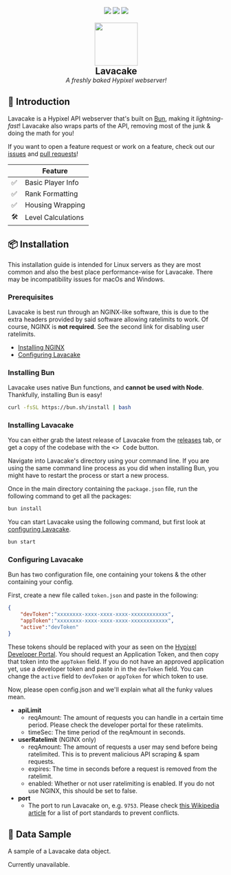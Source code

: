 <div align="center">
    <img src="https://img.shields.io/badge/made%20for-bun-peru">
    <img src="https://img.shields.io/github/stars/NoahTheNerd/lavacake">
    <img src="https://img.shields.io/github/forks/NoahTheNerd/lavacake">
    <br/><br/>
    <img src="https://cdn.discordapp.com/attachments/1071274344019398748/1153760402799349760/lavacake.png" height="100">
    <br/>
    <b style="font-size: 1.5em">Lavacake</b><br>
    <i>A freshly baked Hypixel webserver!</i>
</div>

## 🍰 Introduction
Lavacake is a Hypixel API webserver that's built on [Bun](https://bun.sh/), making it *lightning-fast*! Lavacake also wraps parts of the API, removing most of the junk & doing the math for you!

If you want to open a feature request or work on a feature, check out our [issues](/issues) and [pull requests](/pulls)!

|     | Feature            |
|-----|--------------------|
| ✅   | Basic Player Info  |
| ✅   | Rank Formatting    |
| ✅   | Housing Wrapping   |
| 🛠️ | Level Calculations |

## 📦 Installation
This installation guide is intended for Linux servers as they are most common and also the best place performance-wise for Lavacake. There may be incompatibility issues for macOs and Windows.

### Prerequisites
Lavacake is best run through an NGINX-like software, this is due to the extra headers provided by said software allowing ratelimits to work. Of course, NGINX is **not required**. See the second link for disabling user ratelimits.

- [Installing NGINX](https://ubuntu.com/tutorials/install-and-configure-nginx)
- [Configuring Lavacake](#configuring-lavacake)

### Installing Bun
Lavacake uses native Bun functions, and **cannot be used with Node**. Thankfully, installing Bun is easy!
```bash
curl -fsSL https://bun.sh/install | bash
```
### Installing Lavacake
You can either grab the latest release of Lavacake from the [releases](/releases) tab, or get a copy of the codebase with the <kbd><> Code</kbd> button.

Navigate into Lavacake's directory using your command line. If you are using the same command line process as you did when installing Bun, you might have to restart the process or start a new process.

Once in the main directory containing the `package.json` file, run the following command to get all the packages:

```bash
bun install
```

You can start Lavacake using the following command, but first look at [configuring Lavacake](#configuring-lavacake).

```bash
bun start
```

### Configuring Lavacake
Bun has two configuration file, one containing your tokens & the other containing your config.

First, create a new file called `token.json` and paste in the following:

```json
{
    "devToken":"xxxxxxxx-xxxx-xxxx-xxxx-xxxxxxxxxxxx",
    "appToken":"xxxxxxxx-xxxx-xxxx-xxxx-xxxxxxxxxxxx",
    "active":"devToken"
}
```

These tokens should be replaced with your as seen on the [Hypixel Developer Portal](https://developer.hypixel.net/). You should request an Application Token, and then copy that token into the `appToken` field. If you do not have an approved application yet, use a developer token and paste in in the `devToken` field. You can change the `active` field to `devToken` or `appToken` for which token to use.

Now, please open config.json and we'll explain what all the funky values mean.

- **apiLimit**
    - reqAmount: The amount of requests you can handle in a certain time period. Please check the developer portal for these ratelimits.
    - timeSec: The time period of the reqAmount in seconds.
- **userRatelimit** (NGINX only)
    - reqAmount: The amount of requests a user may send before being ratelimited. This is to prevent malicious API scraping & spam requests.
    - expires: The time in seconds before a request is removed from the ratelimit.
    - enabled: Whether or not user ratelimiting is enabled. If you do not use NGINX, this should be set to false.
- **port**
    - The port to run Lavacake on, e.g. `9753`. Please check [this Wikipedia article](https://en.wikipedia.org/wiki/List_of_TCP_and_UDP_port_numbers) for a list of port standards to prevent conflicts.

## 🧪 Data Sample
A sample of a Lavacake data object.

Currently unavailable.